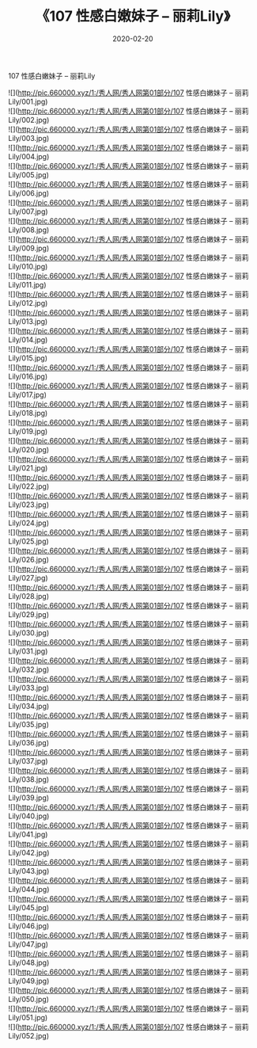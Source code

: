 ﻿---
layout: post
title:  《107 性感白嫩妹子 – 丽莉Lily》
date:   2020-02-20
img: http://pic.660000.xyz/1:/秀人网/秀人网第01部分/107 性感白嫩妹子 – 丽莉Lily/000.jpg
categories: [美女, 清纯, 唯美]
---

107 性感白嫩妹子 – 丽莉Lily

  ![](http://pic.660000.xyz/1:/秀人网/秀人网第01部分/107 性感白嫩妹子 – 丽莉Lily/001.jpg) <br> ![](http://pic.660000.xyz/1:/秀人网/秀人网第01部分/107 性感白嫩妹子 – 丽莉Lily/002.jpg) <br> ![](http://pic.660000.xyz/1:/秀人网/秀人网第01部分/107 性感白嫩妹子 – 丽莉Lily/003.jpg) <br> ![](http://pic.660000.xyz/1:/秀人网/秀人网第01部分/107 性感白嫩妹子 – 丽莉Lily/004.jpg) <br> ![](http://pic.660000.xyz/1:/秀人网/秀人网第01部分/107 性感白嫩妹子 – 丽莉Lily/005.jpg) <br> ![](http://pic.660000.xyz/1:/秀人网/秀人网第01部分/107 性感白嫩妹子 – 丽莉Lily/006.jpg) <br> ![](http://pic.660000.xyz/1:/秀人网/秀人网第01部分/107 性感白嫩妹子 – 丽莉Lily/007.jpg) <br> ![](http://pic.660000.xyz/1:/秀人网/秀人网第01部分/107 性感白嫩妹子 – 丽莉Lily/008.jpg) <br> ![](http://pic.660000.xyz/1:/秀人网/秀人网第01部分/107 性感白嫩妹子 – 丽莉Lily/009.jpg) <br> ![](http://pic.660000.xyz/1:/秀人网/秀人网第01部分/107 性感白嫩妹子 – 丽莉Lily/010.jpg) <br> ![](http://pic.660000.xyz/1:/秀人网/秀人网第01部分/107 性感白嫩妹子 – 丽莉Lily/011.jpg) <br> ![](http://pic.660000.xyz/1:/秀人网/秀人网第01部分/107 性感白嫩妹子 – 丽莉Lily/012.jpg) <br> ![](http://pic.660000.xyz/1:/秀人网/秀人网第01部分/107 性感白嫩妹子 – 丽莉Lily/013.jpg) <br> ![](http://pic.660000.xyz/1:/秀人网/秀人网第01部分/107 性感白嫩妹子 – 丽莉Lily/014.jpg) <br> ![](http://pic.660000.xyz/1:/秀人网/秀人网第01部分/107 性感白嫩妹子 – 丽莉Lily/015.jpg) <br> ![](http://pic.660000.xyz/1:/秀人网/秀人网第01部分/107 性感白嫩妹子 – 丽莉Lily/016.jpg) <br> ![](http://pic.660000.xyz/1:/秀人网/秀人网第01部分/107 性感白嫩妹子 – 丽莉Lily/017.jpg) <br> ![](http://pic.660000.xyz/1:/秀人网/秀人网第01部分/107 性感白嫩妹子 – 丽莉Lily/018.jpg) <br> ![](http://pic.660000.xyz/1:/秀人网/秀人网第01部分/107 性感白嫩妹子 – 丽莉Lily/019.jpg) <br> ![](http://pic.660000.xyz/1:/秀人网/秀人网第01部分/107 性感白嫩妹子 – 丽莉Lily/020.jpg) <br> ![](http://pic.660000.xyz/1:/秀人网/秀人网第01部分/107 性感白嫩妹子 – 丽莉Lily/021.jpg) <br> ![](http://pic.660000.xyz/1:/秀人网/秀人网第01部分/107 性感白嫩妹子 – 丽莉Lily/022.jpg) <br> ![](http://pic.660000.xyz/1:/秀人网/秀人网第01部分/107 性感白嫩妹子 – 丽莉Lily/023.jpg) <br> ![](http://pic.660000.xyz/1:/秀人网/秀人网第01部分/107 性感白嫩妹子 – 丽莉Lily/024.jpg) <br> ![](http://pic.660000.xyz/1:/秀人网/秀人网第01部分/107 性感白嫩妹子 – 丽莉Lily/025.jpg) <br> ![](http://pic.660000.xyz/1:/秀人网/秀人网第01部分/107 性感白嫩妹子 – 丽莉Lily/026.jpg) <br> ![](http://pic.660000.xyz/1:/秀人网/秀人网第01部分/107 性感白嫩妹子 – 丽莉Lily/027.jpg) <br> ![](http://pic.660000.xyz/1:/秀人网/秀人网第01部分/107 性感白嫩妹子 – 丽莉Lily/028.jpg) <br> ![](http://pic.660000.xyz/1:/秀人网/秀人网第01部分/107 性感白嫩妹子 – 丽莉Lily/029.jpg) <br> ![](http://pic.660000.xyz/1:/秀人网/秀人网第01部分/107 性感白嫩妹子 – 丽莉Lily/030.jpg) <br> ![](http://pic.660000.xyz/1:/秀人网/秀人网第01部分/107 性感白嫩妹子 – 丽莉Lily/031.jpg) <br> ![](http://pic.660000.xyz/1:/秀人网/秀人网第01部分/107 性感白嫩妹子 – 丽莉Lily/032.jpg) <br> ![](http://pic.660000.xyz/1:/秀人网/秀人网第01部分/107 性感白嫩妹子 – 丽莉Lily/033.jpg) <br> ![](http://pic.660000.xyz/1:/秀人网/秀人网第01部分/107 性感白嫩妹子 – 丽莉Lily/034.jpg) <br> ![](http://pic.660000.xyz/1:/秀人网/秀人网第01部分/107 性感白嫩妹子 – 丽莉Lily/035.jpg) <br> ![](http://pic.660000.xyz/1:/秀人网/秀人网第01部分/107 性感白嫩妹子 – 丽莉Lily/036.jpg) <br> ![](http://pic.660000.xyz/1:/秀人网/秀人网第01部分/107 性感白嫩妹子 – 丽莉Lily/037.jpg) <br> ![](http://pic.660000.xyz/1:/秀人网/秀人网第01部分/107 性感白嫩妹子 – 丽莉Lily/038.jpg) <br> ![](http://pic.660000.xyz/1:/秀人网/秀人网第01部分/107 性感白嫩妹子 – 丽莉Lily/039.jpg) <br> ![](http://pic.660000.xyz/1:/秀人网/秀人网第01部分/107 性感白嫩妹子 – 丽莉Lily/040.jpg) <br> ![](http://pic.660000.xyz/1:/秀人网/秀人网第01部分/107 性感白嫩妹子 – 丽莉Lily/041.jpg) <br> ![](http://pic.660000.xyz/1:/秀人网/秀人网第01部分/107 性感白嫩妹子 – 丽莉Lily/042.jpg) <br> ![](http://pic.660000.xyz/1:/秀人网/秀人网第01部分/107 性感白嫩妹子 – 丽莉Lily/043.jpg) <br> ![](http://pic.660000.xyz/1:/秀人网/秀人网第01部分/107 性感白嫩妹子 – 丽莉Lily/044.jpg) <br> ![](http://pic.660000.xyz/1:/秀人网/秀人网第01部分/107 性感白嫩妹子 – 丽莉Lily/045.jpg) <br> ![](http://pic.660000.xyz/1:/秀人网/秀人网第01部分/107 性感白嫩妹子 – 丽莉Lily/046.jpg) <br> ![](http://pic.660000.xyz/1:/秀人网/秀人网第01部分/107 性感白嫩妹子 – 丽莉Lily/047.jpg) <br> ![](http://pic.660000.xyz/1:/秀人网/秀人网第01部分/107 性感白嫩妹子 – 丽莉Lily/048.jpg) <br> ![](http://pic.660000.xyz/1:/秀人网/秀人网第01部分/107 性感白嫩妹子 – 丽莉Lily/049.jpg) <br> ![](http://pic.660000.xyz/1:/秀人网/秀人网第01部分/107 性感白嫩妹子 – 丽莉Lily/050.jpg) <br> ![](http://pic.660000.xyz/1:/秀人网/秀人网第01部分/107 性感白嫩妹子 – 丽莉Lily/051.jpg) <br> ![](http://pic.660000.xyz/1:/秀人网/秀人网第01部分/107 性感白嫩妹子 – 丽莉Lily/052.jpg) <br>